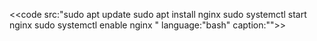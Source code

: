 <<code src:"sudo apt update
sudo apt install nginx
sudo systemctl start nginx
sudo systemctl enable nginx
" language:"bash" caption:"">>